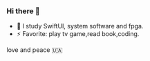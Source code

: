 ### Hi there 👋

- 🤔 I study SwiftUI, system software and fpga.
- ⚡ Favorite: play tv game,read book,coding.

love and peace 🇺🇦
